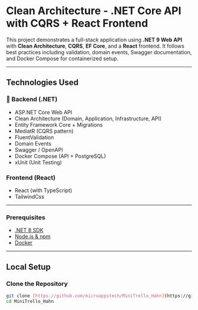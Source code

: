 # Clean Architecture - .NET Core API with CQRS + React Frontend

This project demonstrates a full-stack application using **.NET 9 Web API** with **Clean Architecture**, **CQRS**, **EF Core**, and a **React** frontend.
It follows best practices including validation, domain events, Swagger documentation, and Docker Compose for containerized setup.

---
## Technologies Used
### 🔧 Backend (.NET)
- ASP.NET Core Web API
- Clean Architecture (Domain, Application, Infrastructure, API)
- Entity Framework Core + Migrations
- MediatR (CQRS pattern)
- FluentValidation
- Domain Events
- Swagger / OpenAPI
- Docker Compose (API + PostgreSQL)
- xUnit (Unit Testing)

### Frontend (React)
- React (with TypeScript)
- TailwindCss 

---


### Prerequisites

- [.NET 8 SDK](https://dotnet.microsoft.com/en-us/download)
- [Node.js & npm](https://nodejs.org/)
- [Docker](https://www.docker.com/)

---

## Local Setup

### Clone the Repository

```bash
git clone [https://github.com/microappstech/MiniTrello_Hahn](https://github.com/microappstech/MiniTrello_Hahn).git
cd MiniTrello_Hahn


